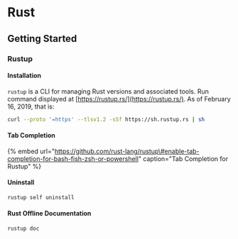 # Rust

## Getting Started

### Rustup

#### Installation

`rustup` is a CLI for managing Rust versions and associated tools. Run command displayed at [https://rustup.rs/](https://rustup.rs/). As of February 16, 2019, that is:

```bash
curl --proto '=https' --tlsv1.2 -sSf https://sh.rustup.rs | sh
```

#### Tab Completion

{% embed url="https://github.com/rust-lang/rustup\#enable-tab-completion-for-bash-fish-zsh-or-powershell" caption="Tab Completion for Rustup" %}

#### Uninstall

```bash
rustup self uninstall
```

#### Rust Offline Documentation

```bash
rustup doc
```


